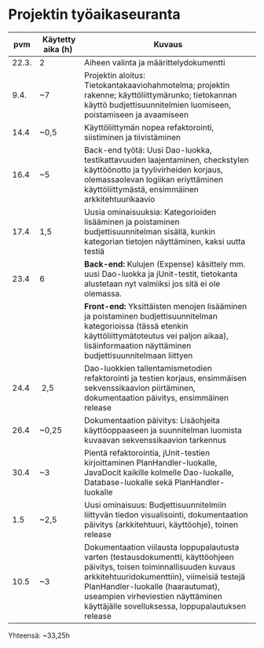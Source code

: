 # Projektin työaikaseuranta

| pvm | Käytetty aika (h) | Kuvaus
|------|-----------|------------
| 22.3.| 2         | Aiheen valinta ja määrittelydokumentti
| 9.4. | ~7        | Projektin aloitus: Tietokantakaaviohahmotelma; projektin rakenne; käyttöliittymärunko; tietokannan käyttö budjettisuunnitelmien luomiseen, poistamiseen ja avaamiseen
| 14.4 | ~0,5      | Käyttöliittymän nopea refaktorointi, siistiminen ja tiivistäminen
| 16.4 | ~5        | Back-end työtä: Uusi Dao-luokka, testikattavuuden laajentaminen, checkstylen käyttöönotto ja tyylivirheiden korjaus, olemassaolevan logiikan eriyttäminen käyttöliittymästä, ensimmäinen arkkitehtuurikaavio
| 17.4 | 1,5       | Uusia ominaisuuksia: Kategorioiden lisääminen ja poistaminen budjettisuunnitelman sisällä, kunkin kategorian tietojen näyttäminen, kaksi uutta testiä
| 23.4 | 6         | **Back-end:** Kulujen (Expense) käsittely mm. uusi Dao-luokka ja jUnit-testit, tietokanta alustetaan nyt valmiiksi jos sitä ei ole olemassa. 
|      |           |**Front-end:** Yksittäisten menojen lisääminen ja poistaminen budjettisuunnitelman kategorioissa (tässä etenkin käyttöliittymätoteutus vei paljon aikaa), lisäinformaation näyttäminen budjettisuunnitelmaan liittyen
| 24.4 | 2,5       | Dao-luokkien tallentamismetodien refaktorointi ja testien korjaus, ensimmäisen sekvenssikaavion piirtäminen, dokumentaation päivitys, ensimmäinen release
| 26.4 | ~0,25     | Dokumentaation päivitys: Lisäohjeita käyttöoppaaseen ja suunnitelman luomista kuvaavan sekvenssikaavion tarkennus
| 30.4 | ~3        | Pientä refaktorointia, jUnit-testien kirjoittaminen PlanHandler-luokalle, JavaDocit kaikille kolmelle Dao-luokalle, Database-luokalle sekä PlanHandler-luokalle
| 1.5  | ~2,5      | Uusi ominaisuus: Budjettisuunnitelmiin liittyvän tiedon visualisointi, dokumentaation päivitys (arkkitehtuuri, käyttöohje), toinen release
| 10.5 | ~3        | Dokumentaation viilausta loppupalautusta varten (testausdokumentti, käyttöohjeen päivitys, toisen toiminnallisuuden kuvaus arkkitehtuuridokumenttiin), viimeisiä testejä PlanHandler-luokalle (haarautumat), useampien virheviestien näyttäminen käyttäjälle sovelluksessa, loppupalautuksen release

Yhteensä: ~33,25h
